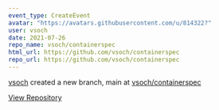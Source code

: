 ```yaml
---
event_type: CreateEvent
avatar: "https://avatars.githubusercontent.com/u/814322?"
user: vsoch
date: 2021-07-26
repo_name: vsoch/containerspec
html_url: https://github.com/vsoch/containerspec
repo_url: https://github.com/vsoch/containerspec
---
```


<a href='https://github.com/vsoch' target='_blank'>vsoch</a> created a new branch, main at <a href='https://github.com/vsoch/containerspec' target='_blank'>vsoch/containerspec</a>

<a href='https://github.com/vsoch/containerspec' target='_blank'>View Repository</a>